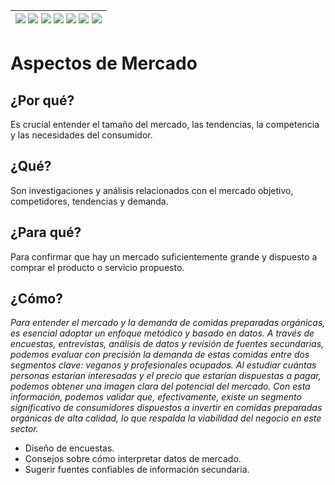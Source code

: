 <div align=right>

|[![](https://img.shields.io/badge/-Inicio-FFF?style=flat&logo=Emlakjet&logoColor=black)](/README.md) [![](https://img.shields.io/badge/-Introducción-FFF?style=flat)](/documentos/intro.md) [![](https://img.shields.io/badge/-Panorámica-FFF?style=flat)](/documentos/panorámica.md) [![](https://img.shields.io/badge/-Prompts-FFF?style=flat)](/documentos/prompts/README.md) [![](https://img.shields.io/badge/-Ingeniería_de_prompts-FFF?style=flat)](/documentos/ingenieriaDePrompts/README.md) [![](https://img.shields.io/badge/-Patrones-FFF?style=flat)](/documentos/ingenieriaDePrompts/patrones/README.md) [![](https://img.shields.io/badge/-Casos_de_uso-FFF?style=flat)](/documentos/casosDeUso/README.md)|
|-|

</div>

# Aspectos de Mercado

## ¿Por qué?

Es crucial entender el tamaño del mercado, las tendencias, la competencia y las necesidades del consumidor.

## ¿Qué?

Son investigaciones y análisis relacionados con el mercado objetivo, competidores, tendencias y demanda.

## ¿Para qué?

Para confirmar que hay un mercado suficientemente grande y dispuesto a comprar el producto o servicio propuesto.

## ¿Cómo?

*Para entender el mercado y la demanda de comidas preparadas orgánicas, es esencial adoptar un enfoque metódico y basado en datos. A través de encuestas, entrevistas, análisis de datos y revisión de fuentes secundarias, podemos evaluar con precisión la demanda de estas comidas entre dos segmentos clave: veganos y profesionales ocupados. Al estudiar cuántas personas estarían interesadas y el precio que estarían dispuestas a pagar, podemos obtener una imagen clara del potencial del mercado. Con esta información, podemos validar que, efectivamente, existe un segmento significativo de consumidores dispuestos a invertir en comidas preparadas orgánicas de alta calidad, lo que respalda la viabilidad del negocio en este sector.*

- Diseño de encuestas.
- Consejos sobre cómo interpretar datos de mercado.
- Sugerir fuentes confiables de información secundaria.
